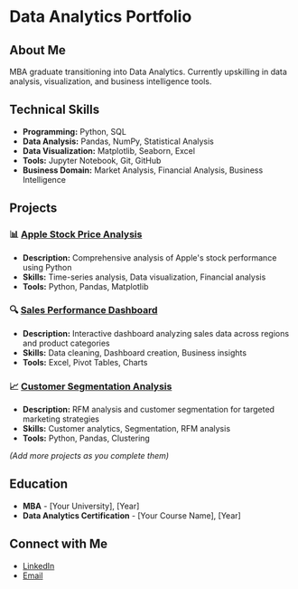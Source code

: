 # Data Analytics Portfolio

## About Me
MBA graduate transitioning into Data Analytics. Currently upskilling in data analysis, visualization, and business intelligence tools.

## Technical Skills
- **Programming:** Python, SQL
- **Data Analysis:** Pandas, NumPy, Statistical Analysis
- **Data Visualization:** Matplotlib, Seaborn, Excel
- **Tools:** Jupyter Notebook, Git, GitHub
- **Business Domain:** Market Analysis, Financial Analysis, Business Intelligence

## Projects

### 📊 [Apple Stock Price Analysis](link-to-your-apple-project)
- **Description:** Comprehensive analysis of Apple's stock performance using Python
- **Skills:** Time-series analysis, Data visualization, Financial analysis
- **Tools:** Python, Pandas, Matplotlib

### 🔍 [Sales Performance Dashboard](link-to-sales-dashboard-project)
- **Description:** Interactive dashboard analyzing sales data across regions and product categories
- **Skills:** Data cleaning, Dashboard creation, Business insights
- **Tools:** Excel, Pivot Tables, Charts

### 📈 [Customer Segmentation Analysis](link-to-customer-segmentation)
- **Description:** RFM analysis and customer segmentation for targeted marketing strategies
- **Skills:** Customer analytics, Segmentation, RFM analysis
- **Tools:** Python, Pandas, Clustering

*(Add more projects as you complete them)*

## Education
- **MBA** - [Your University], [Year]
- **Data Analytics Certification** - [Your Course Name], [Year]

## Connect with Me
- [LinkedIn](your-linkedin-url)
- [Email](your-email)
